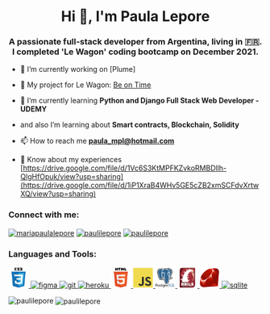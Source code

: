 <h1 align="center">Hi 👋, I'm Paula Lepore</h1>
<h3 align="center">A passionate full-stack developer from Argentina, living in 🇫🇷. I completed 'Le Wagon' coding bootcamp on December 2021.</h3>

- 🔭 I’m currently working on [Plume]
- 🔭 My project for Le Wagon: [Be on Time](www.beontime.online)

- 🌱 I’m currently learning **Python and Django Full Stack Web Developer - UDEMY**
- and also I’m learning about **Smart contracts, Blockchain, Solidity**

- 📫 How to reach me **paula_mpl@hotmail.com**

- 📄 Know about my experiences [https://drive.google.com/file/d/1Vc6S3KtMPFKZvkoRMBDllh-QlgHfOpuk/view?usp=sharing](https://drive.google.com/file/d/1iP1XraB4WHv5GE5cZB2xmSCFdvXrtwXQ/view?usp=sharing)

<h3 align="left">Connect with me:</h3>
<p align="left">
<a href="https://linkedin.com/in/mariapaulalepore" target="blank"><img align="center" src="https://raw.githubusercontent.com/rahuldkjain/github-profile-readme-generator/master/src/images/icons/Social/linked-in-alt.svg" alt="mariapaulalepore" height="30" width="40" /></a>
<a href="https://fb.com/paulilepore" target="blank"><img align="center" src="https://raw.githubusercontent.com/rahuldkjain/github-profile-readme-generator/master/src/images/icons/Social/facebook.svg" alt="paulilepore" height="30" width="40" /></a>
<a href="https://instagram.com/paulilepore" target="blank"><img align="center" src="https://raw.githubusercontent.com/rahuldkjain/github-profile-readme-generator/master/src/images/icons/Social/instagram.svg" alt="paulilepore" height="30" width="40" /></a>
</p>

<h3 align="left">Languages and Tools:</h3>
<p align="left"> <a href="https://www.w3schools.com/css/" target="_blank" rel="noreferrer"> <img src="https://raw.githubusercontent.com/devicons/devicon/master/icons/css3/css3-original-wordmark.svg" alt="css3" width="40" height="40"/> </a> <a href="https://www.figma.com/" target="_blank" rel="noreferrer"> <img src="https://www.vectorlogo.zone/logos/figma/figma-icon.svg" alt="figma" width="40" height="40"/> </a> <a href="https://git-scm.com/" target="_blank" rel="noreferrer"> <img src="https://www.vectorlogo.zone/logos/git-scm/git-scm-icon.svg" alt="git" width="40" height="40"/> </a> <a href="https://heroku.com" target="_blank" rel="noreferrer"> <img src="https://www.vectorlogo.zone/logos/heroku/heroku-icon.svg" alt="heroku" width="40" height="40"/> </a> <a href="https://www.w3.org/html/" target="_blank" rel="noreferrer"> <img src="https://raw.githubusercontent.com/devicons/devicon/master/icons/html5/html5-original-wordmark.svg" alt="html5" width="40" height="40"/> </a> <a href="https://developer.mozilla.org/en-US/docs/Web/JavaScript" target="_blank" rel="noreferrer"> <img src="https://raw.githubusercontent.com/devicons/devicon/master/icons/javascript/javascript-original.svg" alt="javascript" width="40" height="40"/> </a> <a href="https://www.postgresql.org" target="_blank" rel="noreferrer"> <img src="https://raw.githubusercontent.com/devicons/devicon/master/icons/postgresql/postgresql-original-wordmark.svg" alt="postgresql" width="40" height="40"/> </a> <a href="https://rubyonrails.org" target="_blank" rel="noreferrer"> <img src="https://raw.githubusercontent.com/devicons/devicon/master/icons/rails/rails-original-wordmark.svg" alt="rails" width="40" height="40"/> </a> <a href="https://www.ruby-lang.org/en/" target="_blank" rel="noreferrer"> <img src="https://raw.githubusercontent.com/devicons/devicon/master/icons/ruby/ruby-original.svg" alt="ruby" width="40" height="40"/> </a> <a href="https://www.sqlite.org/" target="_blank" rel="noreferrer"> <img src="https://www.vectorlogo.zone/logos/sqlite/sqlite-icon.svg" alt="sqlite" width="40" height="40"/> </a> </p>

<p><img align="left" src="https://github-readme-stats.vercel.app/api/top-langs?username=paulilepore&show_icons=true&locale=en&layout=compact" alt="paulilepore" /></p>

<p>&nbsp;<img align="center" src="https://github-readme-stats.vercel.app/api?username=paulilepore&show_icons=true&locale=en" alt="paulilepore" /></p>

